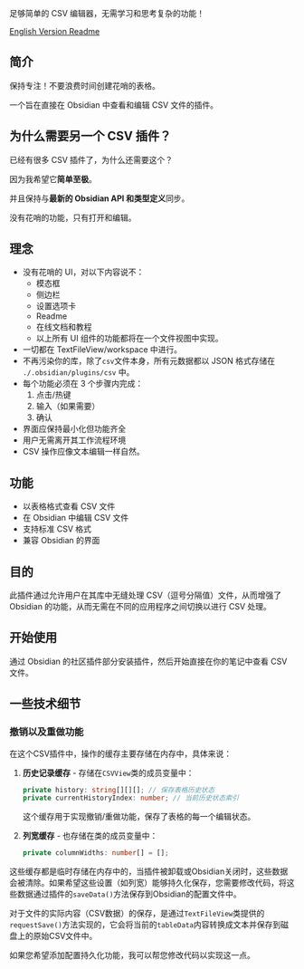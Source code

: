 
足够简单的 CSV 编辑器，无需学习和思考复杂的功能！

[English Version Readme](./README.md)

## 简介

保持专注！不要浪费时间创建花哨的表格。

一个旨在直接在 Obsidian 中查看和编辑 CSV 文件的插件。

## 为什么需要另一个 CSV 插件？

已经有很多 CSV 插件了，为什么还需要这个？

因为我希望它**简单至极**。

并且保持与**最新的 Obsidian API 和类型定义**同步。

没有花哨的功能，只有打开和编辑。

## 理念

- 没有花哨的 UI，对以下内容说不：
    - 模态框
    - 侧边栏
    - 设置选项卡
    - Readme
    - 在线文档和教程
    - 以上所有 UI 组件的功能都将在一个文件视图中实现。
- 一切都在 TextFileView/workspace 中进行。
- 不再污染你的库，除了`csv`文件本身，所有元数据都以 JSON 格式存储在 `./.obsidian/plugins/csv` 中。
- 每个功能必须在 3 个步骤内完成：
    1. 点击/热键
    2. 输入（如果需要）
    3. 确认
- 界面应保持最小化但功能齐全
- 用户无需离开其工作流程环境
- CSV 操作应像文本编辑一样自然。

## 功能

- 以表格格式查看 CSV 文件
- 在 Obsidian 中编辑 CSV 文件
- 支持标准 CSV 格式
- 兼容 Obsidian 的界面

## 目的

此插件通过允许用户在其库中无缝处理 CSV（逗号分隔值）文件，从而增强了 Obsidian 的功能，从而无需在不同的应用程序之间切换以进行 CSV 处理。

## 开始使用

通过 Obsidian 的社区插件部分安装插件，然后开始直接在你的笔记中查看 CSV 文件。

## 一些技术细节

### 撤销以及重做功能

在这个CSV插件中，操作的缓存主要存储在内存中，具体来说：

1. **历史记录缓存** - 存储在`CSVView`类的成员变量中：
   ```typescript
   private history: string[][][]; // 保存表格历史状态
   private currentHistoryIndex: number; // 当前历史状态索引
   ```
   这个缓存用于实现撤销/重做功能，保存了表格的每一个编辑状态。

2. **列宽缓存** - 也存储在类的成员变量中：
   ```typescript
   private columnWidths: number[] = [];
   ```

这些缓存都是临时存储在内存中的，当插件被卸载或Obsidian关闭时，这些数据会被清除。如果希望这些设置（如列宽）能够持久化保存，您需要修改代码，将这些数据通过插件的`saveData()`方法保存到Obsidian的配置文件中。

对于文件的实际内容（CSV数据）的保存，是通过`TextFileView`类提供的`requestSave()`方法实现的，它会将当前的`tableData`内容转换成文本并保存到磁盘上的原始CSV文件中。

如果您希望添加配置持久化功能，我可以帮您修改代码以实现这一点。

